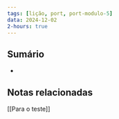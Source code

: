 ```yaml
---
tags: [lição, port, port-modulo-5]
data: 2024-12-02
2-hours: true
---
```


## Sumário
-
## Notas relacionadas
[[Para o teste]]
